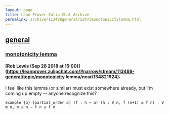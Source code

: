 ```yaml
---
layout: page
title: Lean Prover Zulip Chat Archive 
permalink: archive/113488general/52473monotonicitylemma.html
---
```


## [general](index.html)
### [monotonicity lemma](52473monotonicitylemma.html)

#### [Rob Lewis (Sep 28 2018 at 15:00)](https://leanprover.zulipchat.com/#narrow/stream/113488-general/topic/monotonicity lemma/near/134821924):
I feel like this lemma (or similar) must exist somewhere already, but I'm coming up empty -- anyone recognize this?
```lean
example {α} [partial_order α] (f : ℕ → α) (h : ∀ n, f (n+1) ≤ f n) : ∀ m n, m ≤ n → f n ≤ f m
```

